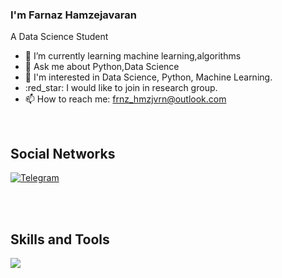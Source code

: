 ### I'm Farnaz Hamzejavaran
A Data Science Student




- 🌱 I’m currently learning machine learning,algorithms
- 💬 Ask me about Python,Data Science
- :blue_heart: I'm interested in Data Science, Python, Machine Learning.
- :red_star: I would like to join in research group.
- 📫 How to reach me: frnz_hmzjvrn@outlook.com
<!-- - 😄 Pronouns: ... -->
<!-- - 🤔 I’m looking for help with ... -->




<br>
<h2>Social Networks</h2>

   [![Telegram][4.2]][4]

[4.2]: https://s4.uupload.ir/files/telegram_q47u.png

[4]: https://telegram.me/FarFarHmzjvrn


<br>
<br>



<h2>Skills and Tools</h2>

<p align="left">
  <a href="https://skillicons.dev">
    <img src="https://skillicons.dev/icons?i=git,vscode,python,github,linux" />
  </a>
</p>















